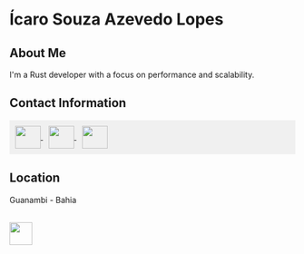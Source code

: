 # Ícaro Souza Azevedo Lopes

## About Me
I'm a Rust developer with a focus on performance and scalability.

## Contact Information
<div style="background-color: #f0f0f0; padding: 10px;">
  <a href="https://t.me/icarors" target="_blank" style="margin-right: 10px;">
    <img align="center" height="40" width="45" src="https://cdn-icons-png.flaticon.com/128/2111/2111646.png"/>
  </a>

  <a href="https://www.linkedin.com/in/%C3%ADcaro-lopes-854705217/" target="_blank" style="margin-right: 10px;">
    <img align="center" height="40" width="45" src="https://cdn-icons-png.flaticon.com/128/3536/3536505.png"/>
  </a>

  <a href="mailto:sicaro800@gmail.com" target="_blank">
    <img align="center" height="40" width="45" src="https://cdn-icons-png.flaticon.com/128/5968/5968534.png"/>
  </a>
</div>


## Location
Guanambi - Bahia


<div style="display: inline_block"><br>
  <img align="center" heigh="30" width="40" src="https://cdn.jsdelivr.net/gh/devicons/devicon/icons/rust/rust-plain.svg"/>
</div>
